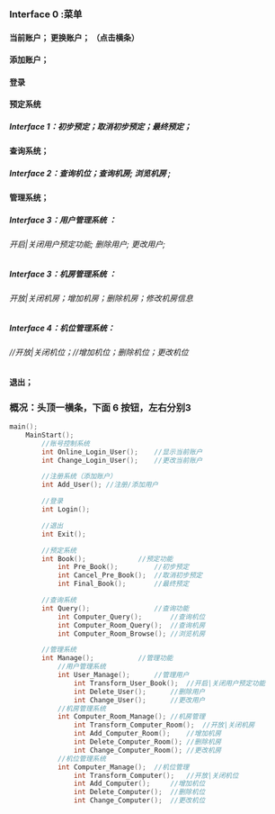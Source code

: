 ### Interface 0 :菜单

#### 当前账户；	更换账户； （点击横条）

#### 添加账户；

#### 登录

#### 预定系统 

##### Interface 1：初步预定；取消初步预定；最终预定；

#### 查询系统；

##### Interface 2：查询机位；查询机房; 浏览机房 ;

#### 管理系统；

##### Interface 3：用户管理系统 ：

###### 开启|关闭用户预定功能; 删除用户; 更改用户;

##### Interface 3：机房管理系统 ：

###### 开放|关闭机房；增加机房；删除机房；修改机房信息

##### Interface 4：机位管理系统：

###### //开放|关闭机位；//增加机位；删除机位；更改机位

#### 退出；

### 概况：头顶一横条，下面 6 按钮，左右分别3

```c++
main();
    MainStart();
        //账号控制系统
        int Online_Login_User();	//显示当前账户
        int Change_Login_User();	//更改当前账户

        //注册系统（添加账户）
        int Add_User();	//注册/添加用户

        //登录
        int Login();

        //退出
        int Exit();

        //预定系统
        int Book();				//预定功能
            int Pre_Book();			//初步预定
            int Cancel_Pre_Book();	//取消初步预定
            int Final_Book();		//最终预定

        //查询系统
        int Query();				//查询功能
            int Computer_Query();		//查询机位
            int Computer_Room_Query();	//查询机房
            int Computer_Room_Browse();	//浏览机房 

        //管理系统
        int Manage();			//管理功能
            //用户管理系统
            int User_Manage();		//管理用户
                int Transform_User_Book();	//开启|关闭用户预定功能
                int Delete_User();		//删除用户
                int Change_User();		//更改用户
            //机房管理系统
            int Computer_Room_Manage();	//机房管理
                int Transform_Computer_Room();	//开放|关闭机房
                int Add_Computer_Room();	//增加机房
                int Delete_Computer_Room();	//删除机房
                int Change_Computer_Room();	//更改机房
            //机位管理系统
            int Computer_Manage();	//机位管理
                int Transform_Computer();	//开放|关闭机位 
                int Add_Computer();		//增加机位
                int Delete_Computer();	//删除机位
                int Change_Computer();	//更改机位

```



